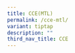 ```yaml
---
title: CCE(MTL)
permalink: /cce-mtl/
variant: tiptap
description: ""
third_nav_title: CCE
---
```

<p></p>